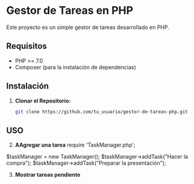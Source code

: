 # Gestor de Tareas en PHP

Este proyecto es un simple gestor de tareas desarrollado en PHP.

## Requisitos

- PHP >= 7.0
- Composer (para la instalación de dependencias)

## Instalación

1. **Clonar el Repositorio:**
   ```bash
   git clone https://github.com/tu_usuario/gestor-de-tareas-php.git


## USO

2. **AAgregar una tarea**
require 'TaskManager.php';

$taskManager = new TaskManager();
$taskManager->addTask("Hacer la compra");
$taskManager->addTask("Preparar la presentación");

3. **Mostrar tareas pendiente**
